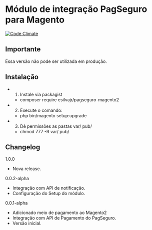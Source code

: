 Módulo de integração PagSeguro para Magento
===========================================

[![Code Climate](https://codeclimate.com/github/esilvajr/magento2/badges/gpa.svg)](https://codeclimate.com/github/esilvajr/magento2)

Importante
----------
Essa versão não pode ser utilizada em produção.

Instalação
----------

- 1. Instale via packagist 
	- composer require esilvajr/pagseguro-magento2
- 2. Execute o comando: 
	- php bin/magento setup:upgrade
- 3. Dê permissões as pastas var/ pub/
	- chmod 777 -R var/ pub/

Changelog
---------
1.0.0
- Nova release.

0.0.2-alpha
- Integração com API de notificação.
- Configuração do Setup do módulo.

0.0.1-alpha
- Adicionado meio de pagamento ao Magento2
- Integração com API de Pagamento do PagSeguro.
- Versão inicial.
